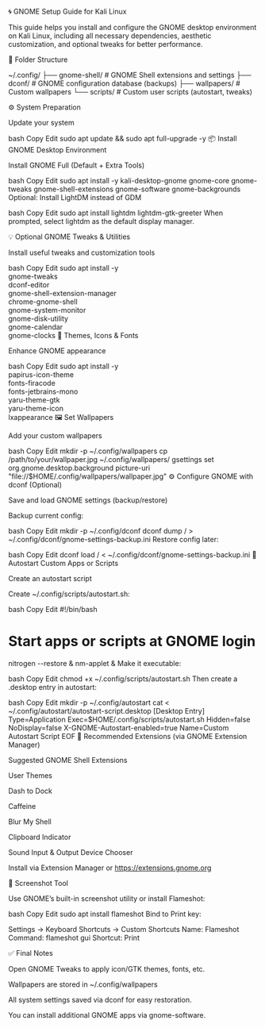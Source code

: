 🌀 GNOME Setup Guide for Kali Linux

This guide helps you install and configure the GNOME desktop environment on Kali Linux, including all necessary dependencies, aesthetic customization, and optional tweaks for better performance.

📁 Folder Structure

~/.config/
├── gnome-shell/ # GNOME Shell extensions and settings
├── dconf/ # GNOME configuration database (backups)
├── wallpapers/ # Custom wallpapers
└── scripts/ # Custom user scripts (autostart, tweaks)

⚙️ System Preparation

Update your system

bash
Copy
Edit
sudo apt update && sudo apt full-upgrade -y
📦 Install GNOME Desktop Environment

Install GNOME Full (Default + Extra Tools)

bash
Copy
Edit
sudo apt install -y kali-desktop-gnome gnome-core gnome-tweaks gnome-shell-extensions gnome-software gnome-backgrounds
Optional: Install LightDM instead of GDM

bash
Copy
Edit
sudo apt install lightdm lightdm-gtk-greeter
When prompted, select lightdm as the default display manager.

💡 Optional GNOME Tweaks & Utilities

Install useful tweaks and customization tools

bash
Copy
Edit
sudo apt install -y \
  gnome-tweaks \
  dconf-editor \
  gnome-shell-extension-manager \
  chrome-gnome-shell \
  gnome-system-monitor \
  gnome-disk-utility \
  gnome-calendar \
  gnome-clocks
🎨 Themes, Icons & Fonts

Enhance GNOME appearance

bash
Copy
Edit
sudo apt install -y \
  papirus-icon-theme \
  fonts-firacode \
  fonts-jetbrains-mono \
  yaru-theme-gtk \
  yaru-theme-icon \
  lxappearance
🖼️ Set Wallpapers

Add your custom wallpapers

bash
Copy
Edit
mkdir -p ~/.config/wallpapers
cp /path/to/your/wallpaper.jpg ~/.config/wallpapers/
gsettings set org.gnome.desktop.background picture-uri "file://$HOME/.config/wallpapers/wallpaper.jpg"
⚙️ Configure GNOME with dconf (Optional)

Save and load GNOME settings (backup/restore)

Backup current config:

bash
Copy
Edit
mkdir -p ~/.config/dconf
dconf dump / > ~/.config/dconf/gnome-settings-backup.ini
Restore config later:

bash
Copy
Edit
dconf load / < ~/.config/dconf/gnome-settings-backup.ini
🚀 Autostart Custom Apps or Scripts

Create an autostart script

Create ~/.config/scripts/autostart.sh:

bash
Copy
Edit
#!/bin/bash
# Start apps or scripts at GNOME login
nitrogen --restore &
nm-applet &
Make it executable:

bash
Copy
Edit
chmod +x ~/.config/scripts/autostart.sh
Then create a .desktop entry in autostart:

bash
Copy
Edit
mkdir -p ~/.config/autostart
cat <<EOF > ~/.config/autostart/autostart-script.desktop
[Desktop Entry]
Type=Application
Exec=$HOME/.config/scripts/autostart.sh
Hidden=false
NoDisplay=false
X-GNOME-Autostart-enabled=true
Name=Custom Autostart Script
EOF
🧩 Recommended Extensions (via GNOME Extension Manager)

Suggested GNOME Shell Extensions

User Themes

Dash to Dock

Caffeine

Blur My Shell

Clipboard Indicator

Sound Input & Output Device Chooser

Install via Extension Manager or https://extensions.gnome.org

📸 Screenshot Tool

Use GNOME’s built-in screenshot utility or install Flameshot:

bash
Copy
Edit
sudo apt install flameshot
Bind to Print key:

Settings → Keyboard Shortcuts → Custom Shortcuts
Name: Flameshot
Command: flameshot gui
Shortcut: Print

✅ Final Notes

Open GNOME Tweaks to apply icon/GTK themes, fonts, etc.

Wallpapers are stored in ~/.config/wallpapers

All system settings saved via dconf for easy restoration.

You can install additional GNOME apps via gnome-software.
